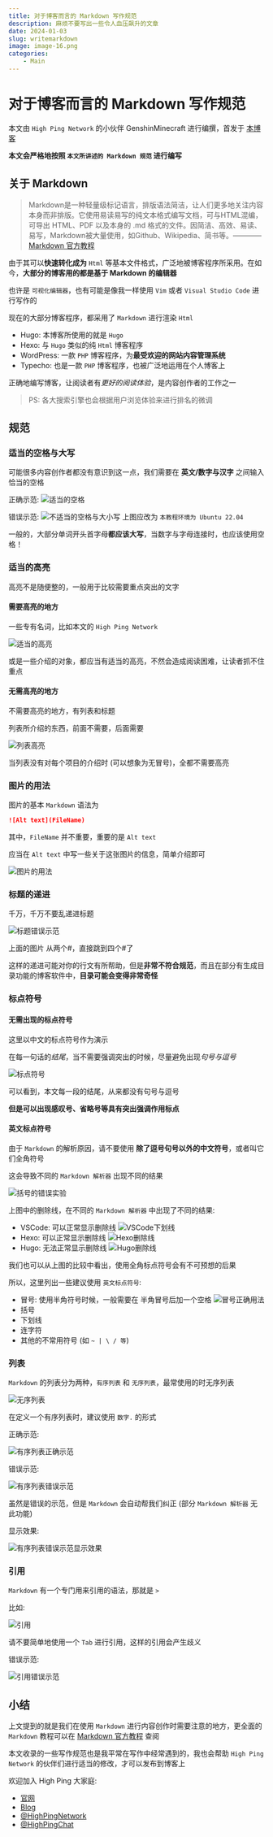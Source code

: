 ```yaml
---
title: 对于博客而言的 Markdown 写作规范
description: 麻烦不要写出一些令人血压飙升的文章
date: 2024-01-03
slug: writemarkdown
image: image-16.png
categories:
    - Main
---
```


# 对于博客而言的 Markdown 写作规范

本文由 `High Ping Network` 的小伙伴 GenshinMinecraft 进行编撰，首发于 [本博客](https://blog.highp.ing)

**本文会严格地按照 `本文所讲述的 Markdown 规范` 进行编写**

## 关于 Markdown
> Markdown是一种轻量级标记语言，排版语法简洁，让人们更多地关注内容本身而非排版。它使用易读易写的纯文本格式编写文档，可与HTML混编，可导出 HTML、PDF 以及本身的 .md 格式的文件。因简洁、高效、易读、易写，Markdown被大量使用，如Github、Wikipedia、简书等。———— [Markdown 官方教程](https://markdown.com.cn/basic-syntax/) 

由于其可以**快速转化成为** `Html` 等基本文件格式，广泛地被博客程序所采用。在如今，**大部分的博客用的都是基于 Markdown 的编辑器**

也许是 `可视化编辑器`，也有可能是像我一样使用 `Vim` 或者 `Visual Studio Code` 进行写作的

现在的大部分博客程序，都采用了 `Markdown` 进行渲染 `Html`
- Hugo: 本博客所使用的就是 `Hugo`
- Hexo: 与 `Hugo` 类似的纯 `Html` 博客程序
- WordPress: 一款 `PHP` 博客程序，为**最受欢迎的网站内容管理系统**
- Typecho: 也是一款 `PHP` 博客程序，也被广泛地运用在个人博客上

正确地编写博客，让阅读者有*更好的阅读体验*，是内容创作者的工作之一
> PS: 各大搜索引擎也会根据用户浏览体验来进行排名的微调

## 规范
### 适当的空格与大写

可能很多内容创作者都没有意识到这一点，我们需要在 **英文/数字与汉字** 之间输入恰当的空格

正确示范: 
![适当的空格](image.png)

错误示范: 
![不适当的空格与大小写](image-1.png)
上图应改为 `本教程环境为 Ubuntu 22.04`

一般的，大部分单词开头首字母**都应该大写**，当数字与字母连接时，也应该使用空格！

### 适当的高亮

高亮不是随便整的，一般用于比较需要重点突出的文字
#### 需要高亮的地方
一些专有名词，比如本文的 `High Ping Network`

![适当的高亮](image-2.png)

或是一些介绍的对象，都应当有适当的高亮，不然会造成阅读困难，让读者抓不住重点
#### 无需高亮的地方
不需要高亮的地方，有列表和标题

列表所介绍的东西，前面不需要，后面需要

![列表高亮](image-3.png)

当列表没有对每个项目的介绍时 (可以想象为无冒号)，全都不需要高亮

### 图片的用法
图片的基本 `Markdown` 语法为
```Markdown
![Alt text](FileName)
```

其中，`FileName` 并不重要，重要的是 `Alt text`

应当在 `Alt text` 中写一些关于这张图片的信息，简单介绍即可

![图片的用法](image-4.png)

### 标题的递进

千万，千万不要乱递进标题

![标题错误示范](image-5.png)

上面的图片 从两个#，直接跳到四个#了

这样的递进可能对你的行文有所帮助，但是**非常不符合规范**，而且在部分有生成目录功能的博客软件中，**目录可能会变得非常奇怪**

### 标点符号
#### 无需出现的标点符号
这里以中文的标点符号作为演示

在每一句话的*结尾*，当不需要强调突出的时候，尽量避免出现*句号与逗号*

![标点符号](image-6.png)

可以看到，本文每一段的结尾，从来都没有句号与逗号

**但是可以出现感叹号、省略号等具有突出强调作用标点**

#### 英文标点符号
由于 `Markdown` 的解析原因，请不要使用 **除了逗号句号以外的中文符号**，或者叫它们全角符号

这会导致不同的 `Markdown 解析器` 出现不同的结果

![括号的错误实验](image-7.png)

上图中的删除线，在不同的 `Markdown 解析器` 中出现了不同的结果:
- VSCode: 可以正常显示删除线
    ![VSCode下划线](image-10.png)
- Hexo: 可以正常显示删除线
    ![Hexo删除线](image-9.png)
- Hugo: 无法正常显示删除线
    ![Hugo删除线](image-8.png)

我们也可以从上图的比较中看出，使用全角标点符号会有不可预想的后果

所以，这里列出一些建议使用 `英文标点符号`:
- 冒号: 使用半角符号时候，一般需要在 半角冒号后加一个空格
    ![冒号正确用法](image-11.png)
- 括号
- 下划线
- 连字符
- 其他的不常用符号 (如 `~ | \ / 等`)

### 列表
`Markdown` 的列表分为两种，`有序列表` 和 `无序列表`，最常使用的时无序列表

![无序列表](image-12.png)

在定义一个有序列表时，建议使用 `数字.` 的形式

正确示范:

![有序列表正确示范](image-13.png)

错误示范: 

![有序列表错误示范](image-14.png)

虽然是错误的示范，但是 `Markdown` 会自动帮我们纠正 (部分 `Markdown 解析器` 无此功能)

显示效果:

![有序列表错误示范显示效果](image-15.png)

### 引用
`Markdown` 有一个专门用来引用的语法，那就是 `>`

比如:

![引用](image-17.png)

请不要简单地使用一个 `Tab` 进行引用，这样的引用会产生歧义

错误示范:

![引用错误示范](image-18.png)

## 小结

上文提到的就是我们在使用 `Markdown` 进行内容创作时需要注意的地方，更全面的 `Markdown` 教程可以在 [Markdown 官方教程](https://markdown.com.cn/basic-syntax/) 查阅

本文收录的一些写作规范也是我平常在写作中经常遇到的，我也会帮助 `High Ping Network` 的伙伴们进行适当的修改，才可以发布到博客上

欢迎加入 High Ping 大家庭:
- [官网](https://highp.ing)
- [Blog](https://blog.highp.ing)
- [@HighPingNetwork](https://t.me/HighPingNetwork)
- [@HighPingChat](https://t.me/highpingchat)